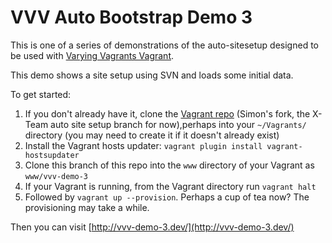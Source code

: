 # VVV Auto Bootstrap Demo 3

This is one of a series of demonstrations of the auto-sitesetup designed to be used with [Varying Vagrants Vagrant](https://github.com/10up/varying-vagrant-vagrants/).

This demo shows a site setup using SVN and loads some initial data.

To get started:

1. If you don't already have it, clone the [Vagrant repo](https://github.com/simonwheatley/varying-vagrant-vagrants/tree/feature/auto-site-setup-xteam) (Simon's fork, the X-Team auto site setup branch for now),perhaps into your `~/Vagrants/` directory (you may need to create it if it doesn't already exist)
2. Install the Vagrant hosts updater: `vagrant plugin install vagrant-hostsupdater`
3. Clone this branch of this repo into the `www` directory of your Vagrant as `www/vvv-demo-3`
4. If your Vagrant is running, from the Vagrant directory run `vagrant halt`
5. Followed by `vagrant up --provision`.  Perhaps a cup of tea now? The provisioning may take a while.

Then you can visit [http://vvv-demo-3.dev/](http://vvv-demo-3.dev/)

